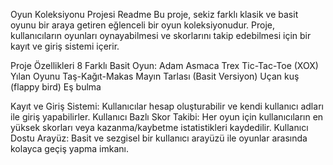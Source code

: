 Oyun Koleksiyonu Projesi Readme
Bu proje, sekiz farklı klasik ve basit oyunu bir araya getiren eğlenceli bir oyun koleksiyonudur. Proje, kullanıcıların oyunları oynayabilmesi ve skorlarını takip edebilmesi için bir kayıt ve giriş sistemi içerir.

Proje Özellikleri
8 Farklı Basit Oyun:
Adam Asmaca
Trex
Tic-Tac-Toe (XOX)
Yılan Oyunu
Taş-Kağıt-Makas
Mayın Tarlası (Basit Versiyon)
Uçan kuş (flappy bird)
Eş bulma

Kayıt ve Giriş Sistemi: Kullanıcılar hesap oluşturabilir ve kendi kullanıcı adları ile giriş yapabilirler.
Kullanıcı Bazlı Skor Takibi: Her oyun için kullanıcıların en yüksek skorları veya kazanma/kaybetme istatistikleri kaydedilir.
Kullanıcı Dostu Arayüz: Basit ve sezgisel bir kullanıcı arayüzü ile oyunlar arasında kolayca geçiş yapma imkanı.
